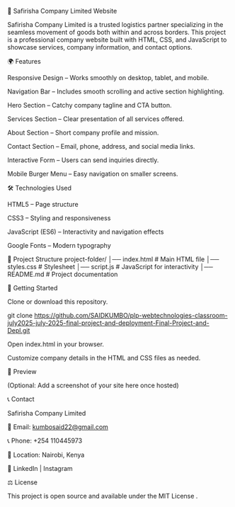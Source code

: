 🚚 Safirisha Company Limited Website

Safirisha Company Limited is a trusted logistics partner specializing in the seamless movement of goods both within and across borders. This project is a professional company website built with HTML, CSS, and JavaScript to showcase services, company information, and contact options.

🌍 Features

Responsive Design – Works smoothly on desktop, tablet, and mobile.

Navigation Bar – Includes smooth scrolling and active section highlighting.

Hero Section – Catchy company tagline and CTA button.

Services Section – Clear presentation of all services offered.

About Section – Short company profile and mission.

Contact Section – Email, phone, address, and social media links.

Interactive Form – Users can send inquiries directly.

Mobile Burger Menu – Easy navigation on smaller screens.

🛠️ Technologies Used

HTML5 – Page structure

CSS3 – Styling and responsiveness

JavaScript (ES6) – Interactivity and navigation effects

Google Fonts – Modern typography

📂 Project Structure
project-folder/
│── index.html       # Main HTML file
│── styles.css       # Stylesheet
│── script.js        # JavaScript for interactivity
│── README.md        # Project documentation

🚀 Getting Started

Clone or download this repository.

git clone https://github.com/SAIDKUMBO/plp-webtechnologies-classroom-july2025-july-2025-final-project-and-deployment-Final-Project-and-Depl.git


Open index.html in your browser.

Customize company details in the HTML and CSS files as needed.

📸 Preview

(Optional: Add a screenshot of your site here once hosted)

📞 Contact

Safirisha Company Limited

📧 Email: kumbosaid22@gmail.com

📞 Phone: +254 110445973

📍 Location: Nairobi, Kenya

🔗 LinkedIn
 | Instagram

⚖️ License

This project is open source and available under the MIT License
.